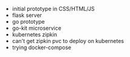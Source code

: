 - initial prototype in CSS/HTML/JS
- flask server
- go prototype
- go-kit microservice
- kubernetes zipkin
- can't get zipkin pvc to deploy on kubernetes
- trying docker-compose